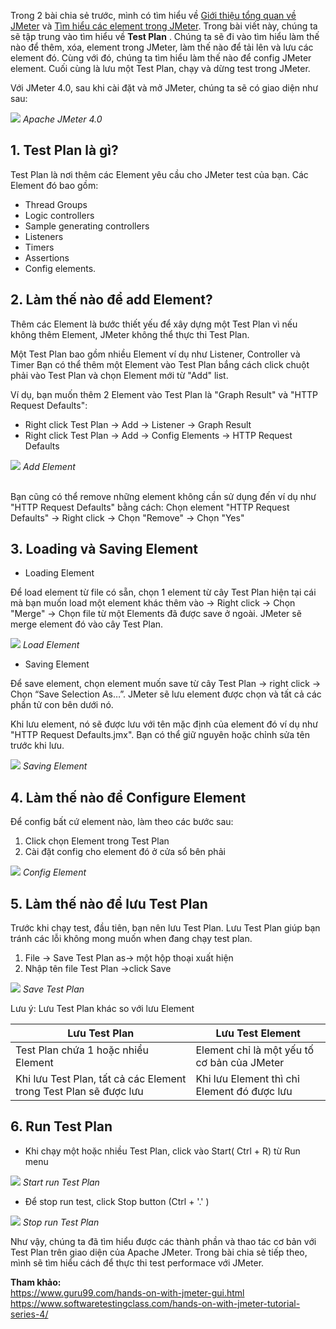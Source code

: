 Trong 2 bài chia sẻ trước, mình có tìm hiểu về [Giới thiệu tổng quan về JMeter](https://viblo.asia/p/tu-hoc-kiem-thu-tu-dong-voi-jmeter-ep1-gioi-thieu-tong-quan-ve-jmeter-3P0lPYqp5ox) và [Tìm hiểu các element trong JMeter](https://viblo.asia/p/tu-hoc-kiem-thu-tu-dong-voi-jmeter-ep2-tim-hieu-cac-element-trong-jmeter-maGK7q9alj2). Trong bài viết này, chúng ta sẽ tập trung vào tìm hiểu về  **Test Plan** . Chúng ta sẽ đi vào tìm hiểu làm thế nào để thêm, xóa, element trong JMeter, làm thế nào để tải lên và lưu các element đó. Cùng với đó, chúng ta tìm hiểu làm thế nào để config JMeter element. Cuối cùng là lưu một Test Plan, chạy và dừng test trong JMeter. 

Với JMeter 4.0, sau khi cài đặt và mở JMeter, chúng ta sẽ có giao diện như sau:<br>

![](https://images.viblo.asia/35e54d33-99ad-44e7-a4d4-481af7fd87c7.JPG)
*Apache JMeter 4.0*

## 1. Test Plan là gì?

Test Plan là nơi thêm các Element yêu cầu cho JMeter test của bạn. Các Element đó bao gồm: <br>
* Thread Groups
* Logic controllers
* Sample generating controllers
* Listeners
* Timers
* Assertions
* Config elements.

## 2. Làm thế nào để add Element?

Thêm các Element là bước thiết yếu để xây dựng một Test Plan vì nếu không thêm Element, JMeter không thể thực thi Test Plan. 

Một Test Plan bao gồm nhiều Element ví dụ như Listener, Controller và Timer
Bạn có thể thêm một Element vào Test Plan bắng cách click chuột phải vào Test Plan và chọn Element mới từ "Add" list.

Ví dụ, bạn muốn thêm 2 Element vào Test Plan là "Graph Result" và "HTTP Request Defaults":
* Right click Test Plan -> Add -> Listener -> Graph Result
* Right click Test Plan -> Add -> Config Elements -> HTTP Request Defaults


![](https://images.viblo.asia/f1363cf4-2f2f-45f8-95b3-6d45af8efcc8.png)
*Add Element*

<br>
Bạn cũng có thể remove những element không cần sử dụng đến ví dụ như "HTTP Request Defaults" bằng cách:
Chọn element "HTTP Request Defaults" -> Right click -> Chọn "Remove" -> Chọn "Yes"

## 3. Loading và Saving Element
* Loading Element

Để load element từ file có sẵn, chọn 1 element từ cây Test Plan hiện tại cái mà bạn muốn load một element khác thêm vào -> Right click -> Chọn "Merge" -> Chọn file từ một Elements đã được save ở ngoài. JMeter sẽ merge element đó vào cây Test Plan. <br>

![](https://images.viblo.asia/e0367db1-fe3e-4f6e-9936-e090d6169ad8.JPG)
*Load Element*

* Saving Element

Để save element, chọn element muốn save từ cây Test Plan -> right click -> Chọn “Save Selection As…”. JMeter sẽ lưu element được chọn và tất cả các phần tử con bên dưới nó. 

Khi lưu element, nó sẽ được lưu với tên mặc định của element đó ví dụ như "HTTP Request Defaults.jmx". Bạn có thể giữ nguyên hoặc chỉnh sửa tên trước khi lưu.

![](https://images.viblo.asia/93938dfd-2990-48d2-914b-a4203235a794.JPG)
*Saving Element*
## 4. Làm thế nào để Configure Element

Để config bất cứ element nào, làm theo các bước sau:
1. Click chọn Element trong Test Plan
2. Cài đặt config cho element đó ở cửa sổ bên phải


![](https://images.viblo.asia/15803798-4f9f-4d74-9814-7e0d8b39e0d3.JPG)
*Config Element*
## 5. Làm thế nào để lưu Test Plan

Trước khi chạy test, đầu tiên, bạn nên lưu Test Plan. Lưu Test Plan giúp bạn tránh các lỗi không mong muốn when đang chạy test plan. 
1. File -> Save Test Plan as-> một hộp thoại xuất hiện
2. Nhập tên file Test Plan ->click Save


![](https://images.viblo.asia/551e3240-1db9-4da2-ac8e-9c113934f24a.JPG)
*Save Test Plan*

Lưu ý: Lưu Test Plan khác so với lưu Element

| Lưu Test Plan | Lưu Test Element | 
| -------- | -------- | 
| Test Plan chứa 1 hoặc nhiểu Element     | Element chỉ là một  yếu tố cơ bản của JMeter    | 
| Khi  lưu Test Plan, tất cả các Element trong Test Plan sẽ được lưu     | Khi lưu Element thì chỉ Element đó được lưu   | 

## 6. Run Test Plan
* Khi chạy một hoặc nhiều Test Plan, click vào Start( Ctrl + R) từ Run menu 

![](https://images.viblo.asia/d3b177ac-07a7-491a-939d-ba133c516cbb.JPG)
*Start run Test Plan*
<br>

* Để stop run test, click Stop button (Ctrl + '.' )

![](https://images.viblo.asia/1257fc4b-8f56-4569-bdd3-28ce221d55a6.JPG)
*Stop run Test Plan*


Như vậy, chúng ta đã tìm hiểu được các thành phần và thao tác cơ bản với Test Plan trên giao diện của Apache JMeter. Trong bài chia sẻ tiếp theo, mình sẽ tìm hiểu cách để thực thi test performace với JMeter.

**Tham khảo:**<br>
https://www.guru99.com/hands-on-with-jmeter-gui.html
https://www.softwaretestingclass.com/hands-on-with-jmeter-tutorial-series-4/